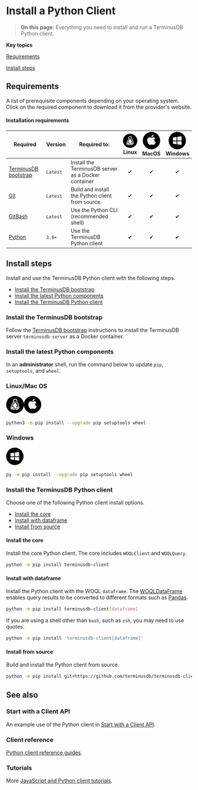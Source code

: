 # Install a Python Client

> **On this page:** Everything you need to install and run a TerminusDB Python client.

**Key topics**

[Requirements](#requirements)

[Install steps](#install-steps)

## Requirements

A list of prerequisite components depending on your operating system. Click on the required component to download it from the provider's website.

#### Installation requirements

| Required                                    | Version   | Required to:                             | ![info](../../img/ico/terminusdb-icon-linux.png)<br>Linux | ![info](../../img/ico/terminusdb-icon-apple.png)<br>MacOS | ![info](../../img/ico/terminusdb-icon-windows.png)<br>Windows |
| ------------------------                    | --------- | ------------------------                 | :------: | :------: | :------: |
| [TerminusDB bootstrap](install/install-as-docker-container) | `Latest`  | Install the TerminusDB server as a Docker container | &#10004; | &#10004; | &#10004; |
| [Git](https://git-scm.com/downloads)        | `Latest`  | Build and install the Python client from source. | &#10004; | &#10004; | &#10004; |
| [GitBash](https://git-scm.com/downloads)    | `Latest ` | Use the Python CLI (recommended shell)   | &#10004; | &#10004; | &#10004; |
| [Python](https://www.python.org/downloads/) | `3.6+`    | Use the TerminusDB Python client         | &#10004; | &#10004; | &#10004; |

## Install steps

Install and use the TerminusDB Python client with the following steps.  

- [Install the TerminusDB bootstrap](#install-the-terminusdb-bootstrap)
- [Install the latest Python components](#install-the-latest-python-components)
- [Install the TerminusDB Python client](#install-the-terminusdb-python-client)

### Install the TerminusDB bootstrap

Follow the [TerminusDB bootstrap](install/install-as-docker-container) instructions to install the TerminusDB server `terminusdb-server` as a Docker container. 

### Install the latest Python components

In an **administrator** shell, run the command below to update `pip`, `setuptools`, and `wheel`.  

<!-- tabs:start -->

### **Linux/Mac OS**

<i class="tdb-i">![info](../../img/ico/terminusdb-icon-linux.png)</i><i class="tdb-i">![info](../../img/ico/terminusdb-icon-apple.png)</i>

```bash
python3 -m pip install --upgrade pip setuptools wheel
```

### **Windows**

<i class="tdb-i">![info](../../img/ico/terminusdb-icon-windows.png)</i>

```bash
py -m pip install --upgrade pip setuptools wheel
```
<!-- tabs:end -->


### Install the TerminusDB Python client

Choose one of the following Python client install options.

- [Install the core](#install-the-core)
- [Install with dataframe](#install-with-dataframe)
- [Install from source](#install-from-source)

#### Install the core

Install the core Python client. The core includes `WOQLClient` and `WOQLQuery`.

```bash
python -m pip install terminusdb-client

```

#### Install with dataframe

Install the Python client with the WOQL `dataframe`. The [WOQLDataFrame](https://terminusdb.github.io/terminusdb/#/Intro_Tutorials/Start_With_Python?id=woqldataframe) enables query results to be converted to different formats such as [Pandas](https://pandas.pydata.org/docs/reference/api/pandas.DataFrame.html).

```bash
python -m pip install terminusdb-client[dataframe]
```

If you are using a shell other than `bash`, such as `zsh`, you may need to use quotes.


```zsh
python -m pip install 'terminusdb-client[dataframe]'
```

#### Install from source

Build and install the Python client from source.

```bash
python -m pip install git+https://github.com/terminusdb/terminusdb-client-python.git
```

## See also

### Start with a Client API

An example use of the Python client in [Start with a Client API](terminusx/start-with-a-client?id=connect-with-woqlclient).

### Client reference

[Python client reference guides](reference/reference-client?id=python-client-reference).

### Tutorials

More [JavaScript and Python client tutorials](reference/reference-client?id=tutorials).